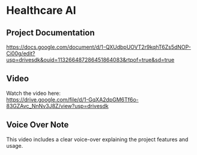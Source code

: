 # Healthcare AI

## Project Documentation  
https://docs.google.com/document/d/1-QXUdbpUOVT2r9kqhT6Zs5dNOP-Ci00g/edit?usp=drivesdk&ouid=113266487286451864083&rtpof=true&sd=true
##  Video  
Watch the  video here:  
 https://drive.google.com/file/d/1-GqXA2dpGM6Tf6o-83GZAvc_NnNv3J8Z/view?usp=drivesdk

## Voice Over Note  
This video includes a clear voice-over explaining the project features and usage.
